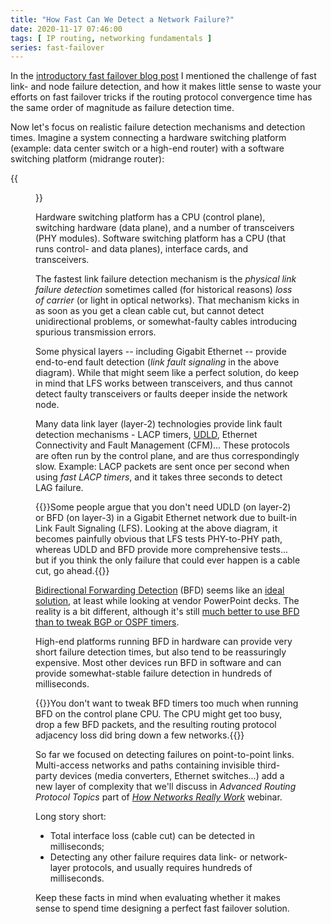 ```yaml
---
title: "How Fast Can We Detect a Network Failure?"
date: 2020-11-17 07:46:00
tags: [ IP routing, networking fundamentals ]
series: fast-failover
---
```

In the [introductory fast failover blog post](https://blog.ipspace.net/2020/11/fast-failover-challenge.html) I mentioned the challenge of fast link- and node failure detection, and how it makes little sense to waste your efforts on fast failover tricks if the routing protocol convergence time has the same order of magnitude as failure detection time.

Now let's focus on realistic failure detection mechanisms and detection times. Imagine a system connecting a hardware switching platform (example: data center switch or a high-end router) with a software switching platform (midrange router):
<!--more-->
{{<figure src="FRR_Failure_Detection.jpg" caption="Sample 2-node network with a hardware- and software switching platform">}}

Hardware switching platform has a CPU (control plane), switching hardware (data plane), and a number of transceivers (PHY modules). Software switching platform has a CPU (that runs control- and data planes), interface cards, and transceivers.

The fastest link failure detection mechanism is the _physical link failure detection_ sometimes called (for historical reasons) _loss of carrier_ (or light in optical networks). That mechanism kicks in as soon as you get a clean cable cut, but cannot detect unidirectional problems, or somewhat-faulty cables introducing spurious transmission errors.

Some physical layers -- including Gigabit Ethernet -- provide end-to-end fault detection (_link fault signaling_ in the above diagram). While that might seem like a perfect solution, do keep in mind that LFS works between transceivers, and thus cannot detect faulty transceivers or faults deeper inside the network node.

Many data link layer (layer-2) technologies provide link fault detection mechanisms - LACP timers, [UDLD](https://blog.ipspace.net/2012/09/do-we-need-lacp-and-udld.html), Ethernet Connectivity and Fault Management (CFM)... These protocols are often run by the control plane, and are thus correspondingly slow. Example: LACP packets are sent once per second when using _fast LACP timers_, and it takes three seconds to detect LAG failure.

{{<note>}}Some people argue that you don't need UDLD (on layer-2) or BFD (on layer-3) in a Gigabit Ethernet network due to built-in Link Fault Signaling (LFS). Looking at the above diagram, it becomes painfully obvious that LFS tests PHY-to-PHY path, whereas UDLD and BFD provide more comprehensive tests... but if you think the only failure that could ever happen is a cable cut, go ahead.{{</note>}}

[Bidirectional Forwarding Detection](https://blog.ipspace.net/2014/10/micro-bfd-bfd-over-lag-port-channel.html) (BFD) seems like an [ideal solution](https://blog.ipspace.net/2017/10/to-bfd-or-not-to-bfd.html), at least while looking at vendor PowerPoint decks. The reality is a bit different, although it's still [much better to use BFD than to tweak BGP or OSPF timers](https://blog.ipspace.net/2017/09/improving-bgp-convergence-without.html).

High-end platforms running BFD in hardware can provide very short failure detection times, but also tend to be reassuringly expensive. Most other devices run BFD in software and can provide somewhat-stable failure detection in hundreds of milliseconds.

{{<note warn>}}You don't want to tweak BFD timers too much when running BFD on the control plane CPU. The CPU might get too busy, drop a few BFD packets, and the resulting routing protocol adjacency loss did bring down a few networks.{{</note>}}

So far we focused on detecting failures on point-to-point links. Multi-access networks and paths containing invisible third-party devices (media converters, Ethernet switches...) add a new layer of complexity that we'll discuss in *Advanced Routing Protocol Topics* part of [*How Networks Really Work*](https://www.ipspace.net/How_Networks_Really_Work) webinar.

Long story short:

* Total interface loss (cable cut) can be detected in milliseconds;
* Detecting any other failure requires data link- or network-layer protocols, and usually requires hundreds of milliseconds.

Keep these facts in mind when evaluating whether it makes sense to spend time designing a perfect fast failover solution.
